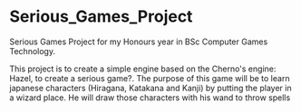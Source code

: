 # Serious_Games_Project

Serious Games Project for my Honours year in BSc Computer Games Technology.

This project is to create a simple engine based on the Cherno's engine: Hazel, to create a serious game?.
The purpose of this game will be to learn japanese characters (Hiragana, Katakana and Kanji) by putting the player in a wizard place. He will draw those characters with his wand to throw spells